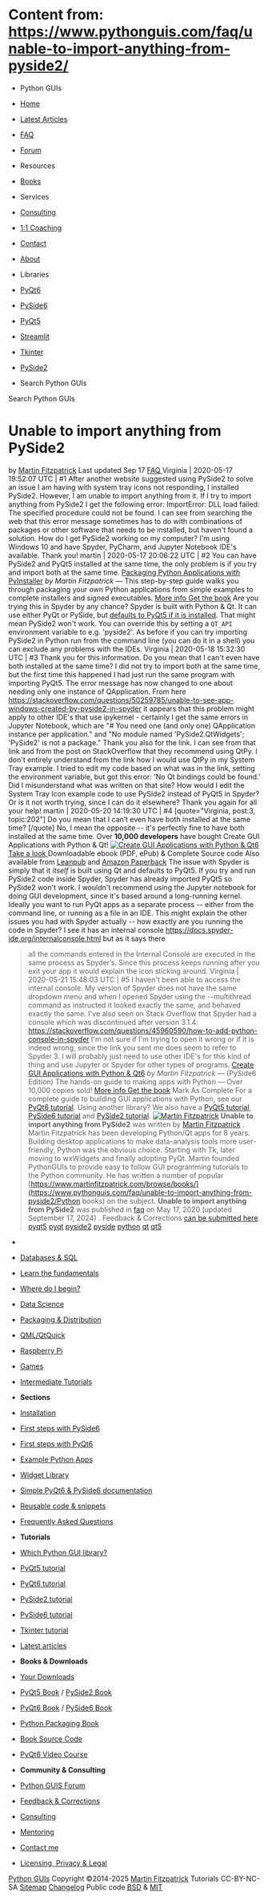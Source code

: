 # Content from: https://www.pythonguis.com/faq/unable-to-import-anything-from-pyside2/

[](https://www.pythonguis.com/faq/unable-to-import-anything-from-pyside2/#menu)
  * Python GUIs
  * [Home](https://www.pythonguis.com/)
  * [Latest Articles](https://www.pythonguis.com/latest/)
  * [FAQ](https://www.pythonguis.com/faq/)
  * [Forum ](https://forum.pythonguis.com/)
  * Resources
  * [Books](https://www.pythonguis.com/books/)
  * Services
  * [Consulting](https://www.pythonguis.com/hire/)
  * [1:1 Coaching](https://www.pythonguis.com/live/)
  * [Contact](https://www.pythonguis.com/contact/)
  * [About](https://www.pythonguis.com/about/)
  * Libraries
  * [PyQt6](https://www.pythonguis.com/pyqt6/)
  * [PySide6](https://www.pythonguis.com/pyside6/)
  * [PyQt5](https://www.pythonguis.com/pyqt5/)
  * [Streamlit](https://www.pythonguis.com/streamlit/)
  * [Tkinter](https://www.pythonguis.com/tkinter/)
  * [PySide2](https://www.pythonguis.com/pyside2/)


  * Search Python GUIs


[](https://www.pythonguis.com "Python GUIs")
Search Python GUIs
# Unable to import anything from PySide2
by [Martin Fitzpatrick](https://www.pythonguis.com/authors/martin-fitzpatrick/) Last updated Sep 17 [ FAQ ](https://www.pythonguis.com/faq/)
Virginia | 2020-05-17 19:52:07 UTC | #1
After another website suggested using PySide2 to solve an issue I am having with system tray icons not responding, I installed PySide2. However, I am unable to import anything from it. If I try to import anything from PySide2 I get the following error: 
ImportError: DLL load failed: The specified procedure could not be found. 
I can see from searching the web that this error message sometimes has to do with combinations of packages or other software that needs to be installed, but haven't found a solution. How do I get PySide2 working on my computer? I'm using Windows 10 and have Spyder, PyCharm, and Jupyter Notebook IDE's available.
Thank you!
martin | 2020-05-17 20:06:22 UTC | #2
You can have PySide2 and PyQt5 installed at the same time, the only problem is if you try and import both at the same time. 
[Packaging Python Applications with PyInstaller](https://www.pythonguis.com/packaging-book/) _by Martin Fitzpatrick_ — This step-by-step guide walks you through packaging your own Python applications from simple examples to complete installers and signed executables. 
[More info ](https://www.pythonguis.com/packaging-book/) [Get the book](https://secure.pythonguis.com/01hf77hrbf5v8z5kjtwbhmbwjz/)
Are you trying this in Spyder by any chance? Spyder is built with Python & Qt. It can use either PyQt or PySide, but [defaults to PyQt5 if it is installed](https://github.com/spyder-ide/qtpy/blob/master/qtpy/__init__.py). That might mean PySide2 won't work. You can override this by setting a `QT_API` environment variable to e.g. 'pyside2'. 
As before if you can try importing PySide2 in Python run from the command line (you can do it in a shell) you can exclude any problems with the IDEs.
Virginia | 2020-05-18 15:32:30 UTC | #3
Thank you for this information. Do you mean that I can't even have both installed at the same time? I did not try to import both at the same time, but the first time this happened I had just run the same program with importing PyQt5. The error message has now changed to one about needing only one instance of QApplication. From here https://stackoverflow.com/questions/50259785/unable-to-see-app-windows-created-by-pyside2-in-spyder it appears that this problem might apply to other IDE's that use ipykernel - certainly I get the same errors in Jupyter Notebook, which are "# You need one (and only one) QApplication instance per application." and "No module named 'PySide2.QtWidgets'; 'PySide2' is not a package." Thank you also for the link. I can see from that link and from the post on StackOverflow that they recommend using QtPy. I don't entirely understand from the link how I would use QtPy in my System Tray example. I tried to edit my code based on what was in the link, setting the environment variable, but got this error: 'No Qt bindings could be found.' Did I misunderstand what was written on that site? How would I edit the System Tray Icon example code to use PySide2 instead of PyQt5 in Spyder? Or is it not worth trying, since I can do it elsewhere? Thank you again for all your help!
martin | 2020-05-20 14:19:30 UTC | #4
[quote="Virginia, post:3, topic:202"] Do you mean that I can’t even have both installed at the same time? [/quote]
No, I mean the opposite -- it's perfectly fine to have both installed at the same time.
Over **10,000 developers** have bought Create GUI Applications with Python & Qt!
[![Create GUI Applications with Python & Qt6](https://www.pythonguis.com/static/theme/images/products/pyqt6-book.png)](https://www.pythonguis.com/pyqt6-book/)
[Take a look ](https://www.pythonguis.com/pyqt6-book/)
Downloadable ebook (PDF, ePub) & Complete Source code
Also available from [Leanpub](https://www.leanpub.com/pyqt6-book/) and [Amazon Paperback](https://www.amazon.com/dp/B0B1CK5ZZ1/)
The issue with Spyder is simply that it _itself_ is built using Qt and defaults to PyQt5. If you try and run PySide2 code inside Spyder, Spyder has already imported PyQt5 so PySide2 won't work.
I wouldn't recommend using the Jupyter notebook for doing GUI development, since it's based around a long-running kernel. Ideally you want to run PyQt apps as a separate process -- either from the command line, or running as a file in an IDE.
This might explain the other issues you had with Spyder actually -- how exactly are you running the code in Spyder? I see it has an internal console https://docs.spyder-ide.org/internalconsole.html but as it says there 
> all the commands entered in the Internal Console are executed in the same process as Spyder’s.
Since this process keeps running after you exit your app it would explain the icon sticking around.
Virginia | 2020-05-21 15:48:03 UTC | #5
I haven't been able to access the internal console. My version of Spyder does not have the same dropdown menu and when I opened Spyder using the --multithread command as instructed it looked exactly the same, and behaved exactly the same. I've also seen on Stack Overflow that Spyder had a console which was discontinued after version 3.1.4: https://stackoverflow.com/questions/45960590/how-to-add-python-console-in-spyder I'm not sure if I'm trying to open it wrong or if it is indeed wrong, since the link you sent me does seem to refer to Spyder 3. I will probably just need to use other IDE's for this kind of thing and use Jupyter or Spyder for other types of programs. 
[Create GUI Applications with Python & Qt6](https://www.pythonguis.com/pyside6-book/) _by Martin Fitzpatrick_ — (PySide6 Edition) The hands-on guide to making apps with Python — Over 10,000 copies sold! 
[More info ](https://www.pythonguis.com/pyside6-book/) [Get the book](https://secure.pythonguis.com/01hf77d6fwm397veg5k5s46xcf/)
Mark As Complete 
For a complete guide to building GUI applications with Python, see our [PyQt6 tutorial](https://www.pythonguis.com/pyqt6-tutorial/). Using another library? We also have a [PyQt5 tutorial](https://www.pythonguis.com/pyqt5-tutorial/), [PySide6 tutorial](https://www.pythonguis.com/pyside6-tutorial/) and [PySide2 tutorial](https://www.pythonguis.com/pyside2-tutorial/).
[![Martin Fitzpatrick](https://www.pythonguis.com/static/theme/images/authors/martin-fitzpatrick.jpg)](https://www.pythonguis.com/authors/martin-fitzpatrick/)
**Unable to import anything from PySide2** was written by [Martin Fitzpatrick](https://www.pythonguis.com/authors/martin-fitzpatrick/) . 
Martin Fitzpatrick has been developing Python/Qt apps for 8 years. Building desktop applications to make data-analysis tools more user-friendly, Python was the obvious choice. Starting with Tk, later moving to wxWidgets and finally adopting PyQt. Martin founded PythonGUIs to provide easy to follow GUI programming tutorials to the Python community. He has written a number of popular [https://www.martinfitzpatrick.com/browse/books/](https://www.pythonguis.com/faq/unable-to-import-anything-from-pyside2/Python books) on the subject. 
**Unable to import anything from PySide2** was published in [faq](https://www.pythonguis.com/faq/) on May 17, 2020 (updated September 17, 2024) . Feedback & Corrections [can be submitted here](https://tally.so/r/wbvxNE). 
[ pyqt5](https://www.pythonguis.com/topics/pyqt5/) [pyqt](https://www.pythonguis.com/topics/pyqt/) [ pyside2](https://www.pythonguis.com/topics/pyside2/) [pyside](https://www.pythonguis.com/topics/pyside/) [python](https://www.pythonguis.com/topics/python/) [qt](https://www.pythonguis.com/topics/qt/) [qt5](https://www.pythonguis.com/topics/qt5/)
  * [](https://www.pythonguis.com/ "Python GUIs")
  * [Databases & SQL](https://www.pythonguis.com/topics/databases/)
  * [Learn the fundamentals](https://www.pythonguis.com/topics/foundation/)
  * [Where do I begin?](https://www.pythonguis.com/topics/getting-started/)
  * [Data Science](https://www.pythonguis.com/topics/data-science/)
  * [Packaging & Distribution](https://www.pythonguis.com/topics/packaging/)
  * [QML/QtQuick](https://www.pythonguis.com/topics/qml/)
  * [Raspberry Pi](https://www.pythonguis.com/topics/raspberry-pi/)
  * [Games](https://www.pythonguis.com/topics/games/)
  * [Intermediate Tutorials](https://www.pythonguis.com/topics/intermediate/)


  * **Sections**
  * [Installation](https://www.pythonguis.com/installation/)
  * [First steps with PySide6](https://www.pythonguis.com/tutorials/pyside6-creating-your-first-window/)
  * [First steps with PyQt6](https://www.pythonguis.com/tutorials/pyqt6-creating-your-first-window/)
  * [Example Python Apps](https://www.pythonguis.com/examples/)
  * [Widget Library](https://www.pythonguis.com/widgets/)
  * [Simple PyQt6 & PySide6 documentation](https://www.pythonguis.com/docs/)
  * [Reusable code & snippets](https://www.pythonguis.com/code/)
  * [Frequently Asked Questions](https://www.pythonguis.com/faq/)


  * **Tutorials**
  * [Which Python GUI library?](https://www.pythonguis.com/faq/which-python-gui-library/)
  * [PyQt5 tutorial](https://www.pythonguis.com/pyqt5-tutorial/)
  * [PyQt6 tutorial](https://www.pythonguis.com/pyqt6-tutorial/)
  * [PySide2 tutorial](https://www.pythonguis.com/pyside2-tutorial/)
  * [PySide6 tutorial](https://www.pythonguis.com/pyside6-tutorial/)
  * [Tkinter tutorial](https://www.pythonguis.com/tkinter-tutorial/)
  * [Latest articles](https://www.pythonguis.com/blog/)


  * **Books & Downloads**
  * [ Your Downloads](https://www.martinfitzpatrick.com/library/)
  * [PyQt5 Book](https://www.pythonguis.com/pyqt5-book/) / [PySide2 Book](https://www.pythonguis.com/pyside2-book/)
  * [PyQt6 Book](https://www.pythonguis.com/pyqt6-book/) / [PySide6 Book](https://www.pythonguis.com/pyside6-book/)
  * [Python Packaging Book](https://www.pythonguis.com/packaging-book/)
  * [ Book Source Code](https://www.pythonguis.com/books/downloads/)
  * [ PyQt6 Video Course](https://www.martinfitzpatrick.com/pyqt6-crash-course/)


  * **Community & Consulting**
  * [ Python GUIS Forum ](https://forum.pythonguis.com/)
  * [ Feedback & Corrections](https://tally.so/r/wbvxNE)
  * [Consulting](https://www.pythonguis.com/hire/)
  * [Mentoring](https://www.pythonguis.com/live/)
  * [Contact me](https://www.martinfitzpatrick.com/contact)
  * [Licensing, Privacy & Legal](https://www.martinfitzpatrick.com/legal)


[](https://twitter.com/pythonguis) [](https://github.com/pythonguis) [](https://www.facebook.com/pythonguis) [](https://www.youtube.com/channel/UCMW4KwSlygaDef0tgqPjbRQ) [](https://www.linkedin.com/company/pythonguis/)
[Python GUIs](https://www.pythonguis.com/) Copyright ©2014-2025 [ Martin Fitzpatrick](https://www.martinfitzpatrick.com)
Tutorials CC-BY-NC-SA [Sitemap](https://www.pythonguis.com/sitemap/) [Changelog](https://www.pythonguis.com/changelog/) Public code [BSD](https://opensource.org/licenses/BSD-2-Clause) & [MIT](https://opensource.org/licenses/MIT)
